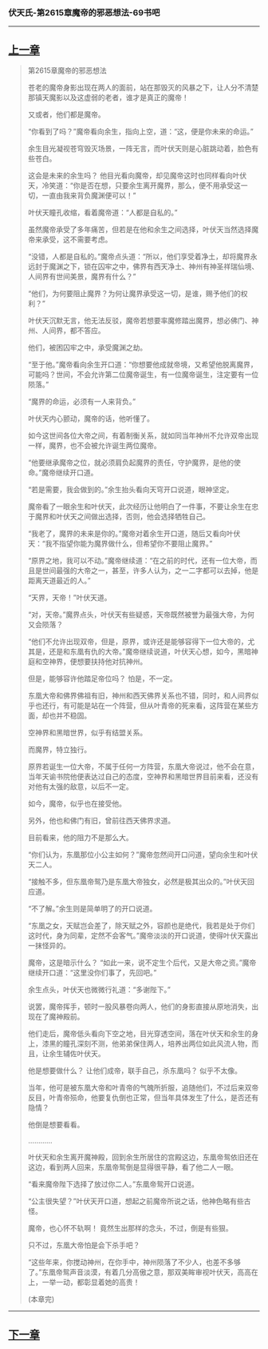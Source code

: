 ### 伏天氏-第2615章魔帝的邪恶想法-69书吧

--------
[上一章](./6139476c5f300e1f920e5665736d3a26.md)
--------


>
>
>
>第2615章魔帝的邪恶想法
>
>苍老的魔帝身影出现在两人的面前，站在那毁灭的风暴之下，让人分不清楚那镇天魔影以及这虚弱的老者，谁才是真正的魔帝！
>
>又或者，他们都是魔帝。
>
>“你看到了吗？”魔帝看向余生，指向上空，道：“这，便是你未来的命运。”
>
>余生目光凝视苍穹毁灭场景，一阵无言，而叶伏天则是心脏跳动着，脸色有些苍白。
>
>这会是未来的余生吗？
>他目光看向魔帝，却见魔帝这时也同样看向叶伏天，冷笑道：“你是否在想，只要余生离开魔界，那么，便不用承受这一切，一直由我来背负魔渊便可以！”
>
>叶伏天瞳孔收缩，看着魔帝道：“人都是自私的。”
>
>虽然魔帝承受了多年痛苦，但若是在他和余生之间选择，叶伏天当然选择魔帝来承受，这不需要考虑。
>
>“没错，人都是自私的。”魔帝点头道：“所以，他们享受着净土，却将魔界永远封于魔渊之下，锁在囚牢之中，佛界有西天净土、神州有神圣祥瑞仙境、人间界有世间美景，魔界有什么？”
>
>“他们，为何要阻止魔界？为何让魔界承受这一切，是谁，赐予他们的权利？”
>
>叶伏天沉默无言，他无法反驳，魔帝若想要率魔修踏出魔界，想必佛门、神州、人间界，都不答应。
>
>他们，被困囚牢之中，承受魔渊之劫。
>
>“至于他。”魔帝看向余生开口道：“你想要他成就帝境，又希望他脱离魔界，可能吗？世间，不会允许第二位魔帝诞生，有一位魔帝诞生，注定要有一位陨落。”
>
>“魔界的命运，必须有一人来背负。”
>
>叶伏天内心颤动，魔帝的话，他听懂了。
>
>如今这世间各位大帝之间，有着制衡关系，就如同当年神州不允许双帝出现一样，魔界，也不会被允许诞生两位魔帝。
>
>“他要继承魔帝之位，就必须肩负起魔界的责任，守护魔界，是他的使命。”魔帝继续开口道。
>
>“若是需要，我会做到的。”余生抬头看向天穹开口说道，眼神坚定。
>
>魔帝看了一眼余生和叶伏天，此次经历让他明白了一件事，不要让余生在忠于魔界和叶伏天之间做出选择，否则，他会选择牺牲自己。
>
>“我老了，魔界的未来是你的。”魔帝对着余生开口道，随后又看向叶伏天：“我不指望你能为魔界做什么，但希望你不要阻止魔界。”
>
>“原界之地，我可以不动。”魔帝继续道：“在之前的时代，还有一位大帝，而且是世间最强的大帝之一，甚至，许多人认为，之一二字都可以去掉，他是距离天道最近的人。”
>
>“天界，天帝！”叶伏天道。
>
>“对，天帝。”魔界点头，叶伏天有些疑惑，天帝既然被誉为最强大帝，为何又会陨落？
>
>“他们不允许出现双帝，但是，原界，或许还是能够容得下一位大帝的，尤其是，还是和东凰有仇的大帝。”魔帝继续说道，叶伏天心想，如今，黑暗神庭和空神界，便想要扶持他对抗神州。
>
>但是，能够容许他踏足帝位吗？
>怕是，不一定。
>
>东凰大帝和佛界佛祖有旧，神州和西天佛界关系也不错，同时，和人间界似乎也还行，有可能是站在一个阵营，但从叶青帝的死来看，这阵营在某些方面，却也并不稳固。
>
>空神界和黑暗世界，似乎有结盟关系。
>
>而魔界，特立独行。
>
>原界若诞生一位大帝，不属于任何一方阵营，东凰大帝说过，他不会在意，当年天谕书院他便表达过自己的态度，空神界和黑暗世界目前来看，还没有对他有太强的敌意，以后不一定。
>
>如今，魔帝，似乎也在接受他。
>
>另外，他也和佛门有旧，曾前往西天佛界求道。
>
>目前看来，他的阻力不是那么大。
>
>“你们认为，东凰那位小公主如何？”魔帝忽然间开口问道，望向余生和叶伏天二人。
>
>“接触不多，但东凰帝鸳乃是东凰大帝独女，必然是极其出众的。”叶伏天回应道。
>
>“不了解。”余生则是简单明了的开口说道。
>
>“东凰之女，天赋岂会差了，除天赋之外，容颜也是绝代，我若是处于你们这时代，身为同辈，定然不会客气。”魔帝淡淡的开口说道，使得叶伏天露出一抹怪异的。
>
>魔帝，这是暗示什么？
>“如此一来，说不定生个后代，又是大帝之资。”魔帝继续开口道：“这里没你们事了，先回吧。”
>
>余生点头，叶伏天也微微行礼道：“多谢陛下。”
>
>说罢，魔帝挥手，顿时一股风暴卷向两人，他们的身影直接从原地消失，出现在了魔神殿前。
>
>他们走后，魔帝低头看向下空之地，目光穿透空间，落在叶伏天和余生的身上，漆黑的瞳孔深刻不测，他弟弟保住两人，培养出两位如此风流人物，而且，让余生辅佐叶伏天。
>
>他是想要做什么？
>让他们成帝，联手自己，杀东凰吗？
>似乎不太像。
>
>当年，他可是被东凰大帝和叶青帝的气魄所折服，追随他们，不过后来双帝反目，叶青帝殒命，他要复仇倒也正常，但当年具体发生了什么，是否还有隐情？
>
>他倒是想要看看。
>
>…………
>
>叶伏天和余生离开魔神殿，回到余生所居住的宫殿这边，东凰帝鸳依旧还在这边，看到两人回来，东凰帝鸳倒是显得很平静，看了他二人一眼。
>
>“看来魔帝陛下选择了放过你二人。”东凰帝鸳开口说道。
>
>“公主很失望？”叶伏天开口道，想起之前魔帝所说之话，他神色略有些古怪。
>
>魔帝，也心怀不轨啊！
>竟然生出那样的念头，不过，倒是有些狠。
>
>只不过，东凰大帝怕是会下杀手吧？
>
>“这些年来，你搅动神州，在你手中，神州陨落了不少人，也差不多够了。”东凰帝鸳声音淡漠，有着几分高傲之意，那双美眸审视叶伏天，高高在上，一举一动，都彰显着她的高贵！
>
>(本章完)
>
>

--------
[下一章](./b8ad828ce879ac4d48584c303cb318a9.md)
--------
